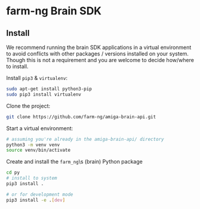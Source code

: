 # farm-ng Brain SDK

## Install

We recommend running the brain SDK applications in a virtual environment to avoid conflicts with other packages / versions installed on your system.
Though this is not a requirement and you are welcome to decide how/where to install.

Install `pip3` & `virtualenv`:

```bash
sudo apt-get install python3-pip
sudo pip3 install virtualenv
```

Clone the project:

```bash
git clone https://github.com/farm-ng/amiga-brain-api.git
```

Start a virtual environment:

```bash
# assuming you're already in the amiga-brain-api/ directory
python3 -m venv venv
source venv/bin/activate
```

Create and install the ``farm_ng``\s (brain) Python package

```bash
cd py
# install to system
pip3 install .
```

```bash
# or for development mode
pip3 install -e .[dev]
```
